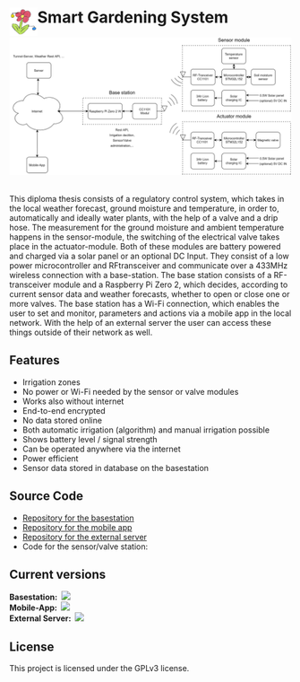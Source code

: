 # <img align="left" src="https://github.com/Bernd-H/SmartGardeningSystem/blob/main/Pictures/SmartSelect_20220403-142708_PENUP.png" width="50" height="50" /> Smart Gardening System
<p align="center">
  <img src="https://github.com/Bernd-H/SmartGardeningSystem/blob/main/Pictures/SmartGardeningSystem_V5_en.png">
</p>
<br>
This diploma thesis consists of a regulatory control system, which
takes in the local weather forecast, ground moisture and temperature,
in order to, automatically and ideally water plants, with the help of a
valve and a drip hose. The measurement for the ground moisture and
ambient temperature happens in the sensor-module, the switching of
the electrical valve takes place in the actuator-module. Both of these
modules are battery powered and charged via a solar panel or an
optional DC Input. They consist of a low power microcontroller and RFtransceiver
and communicate over a 433MHz wireless connection with
a base-station. The base station consists of a RF-transceiver module
and a Raspberry Pi Zero 2, which decides, according to current sensor
data and weather forecasts, whether to open or close one or more
valves. The base station has a Wi-Fi connection, which enables the
user to set and monitor, parameters and actions via a mobile app in the
local network. With the help of an external server the user can access
these things outside of their network as well.

## Features
- Irrigation zones
- No power or Wi-Fi needed by the sensor or valve modules
- Works also without internet
- End-to-end encrypted
- No data stored online
- Both automatic irrigation (algorithm) and manual irrigation possible
- Shows battery level / signal strength
- Can be operated anywhere via the internet
- Power efficient
- Sensor data stored in database on the basestation

## Source Code

- [Repository for the basestation](https://github.com/Bernd-H/SmartGardeningSystem_Basestation)
- [Repository for the mobile app](https://github.com/Bernd-H/SmartGardeningSystem_MobileApp)
- [Repository for the external server](https://github.com/Bernd-H/SmartGardeningSystem_ExternalServer)
- Code for the sensor/valve station: 

## Current versions

<b>Basestation:</b>&ensp;![](https://img.shields.io/github/release/Bernd-H/SmartGardeningSystem)<br/>
<b>Mobile-App:</b>&ensp;![](https://img.shields.io/github/release/Bernd-H/SmartGardeningSystem_MobileApp)<br/>
<b>External Server:</b>&ensp;![](https://img.shields.io/github/release/Bernd-H/SmartGardeningSystem_ExternalServer)<br/>

## License
This project is licensed under the GPLv3 license.
